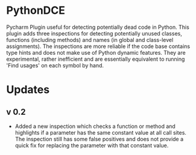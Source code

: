# PythonDCE
Pycharm Plugin useful for detecting potentially dead code in Python. This plugin adds three inspections for detecting
potentially unused classes, functions (including methods) and names (in global and class-level assignments). 
The inspections are more reliable if the code base contains type hints and does not make use of Python dynamic features.
They are experimental, rather inefficient and are essentially equivalent to running 'Find usages' on each symbol by hand.

# Updates
v 0.2
-----
* Added a new inspection which checks a function or method and highlights if a parameter has the same constant value at
all call sites. The inspection still has some false positives and does not provide a quick fix for replacing the
parameter with that constant value.